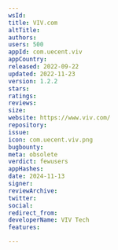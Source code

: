 ```yaml
---
wsId: 
title: VIV.com
altTitle: 
authors: 
users: 500
appId: com.uecent.viv
appCountry: 
released: 2022-09-22
updated: 2022-11-23
version: 1.2.2
stars: 
ratings: 
reviews: 
size: 
website: https://www.viv.com/
repository: 
issue: 
icon: com.uecent.viv.png
bugbounty: 
meta: obsolete
verdict: fewusers
appHashes: 
date: 2024-11-13
signer: 
reviewArchive: 
twitter: 
social: 
redirect_from: 
developerName: VIV Tech
features: 

---
```


